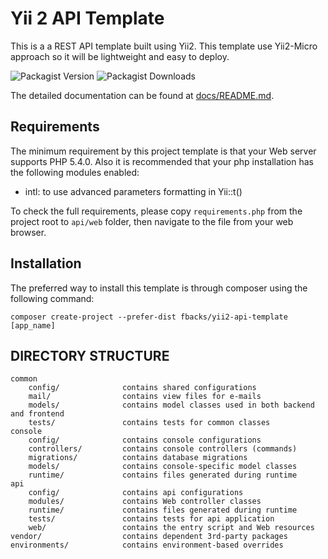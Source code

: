 Yii 2 API Template
============================

This is a a REST API template built using Yii2. This template use Yii2-Micro approach so it will be lightweight and easy to deploy.

![Packagist Version](https://img.shields.io/packagist/v/fbacks/yii2-api-template)
![Packagist Downloads](https://img.shields.io/packagist/dt/fbacks/yii2-api-template)

The detailed documentation can be found at [docs/README.md](docs/README.md).

Requirements
------------

The minimum requirement by this project template is that your Web server supports PHP 5.4.0.
Also it is recommended that your php installation has the following modules enabled:
* intl:  to use advanced parameters formatting in Yii::t()

To check the full requirements, please copy ```requirements.php``` from the project root to ```api/web``` folder, then navigate to the file from your web browser.


Installation
------------

The preferred way to install this template is through composer using the following command:

```
composer create-project --prefer-dist fbacks/yii2-api-template [app_name]
```

DIRECTORY STRUCTURE
-------------------

```
common
    config/              contains shared configurations
    mail/                contains view files for e-mails
    models/              contains model classes used in both backend and frontend
    tests/               contains tests for common classes    
console
    config/              contains console configurations
    controllers/         contains console controllers (commands)
    migrations/          contains database migrations
    models/              contains console-specific model classes
    runtime/             contains files generated during runtime
api
    config/              contains api configurations
    modules/             contains Web controller classes
    runtime/             contains files generated during runtime
    tests/               contains tests for api application    
    web/                 contains the entry script and Web resources
vendor/                  contains dependent 3rd-party packages
environments/            contains environment-based overrides
```